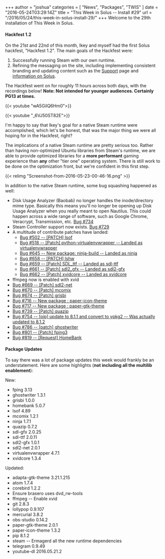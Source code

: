 +++
author = "joshua"
categories = [
"News",
"Packages",
"TWIS"
]
date =  "2016-05-24T03:29:14Z"
title = "This Week in Solus -- Install #29"
url = "/2016/05/24/this-week-in-solus-install-29/"
+++ 
Welcome to the 29th installation of This Week in Solus. 

#### Hackfest 1.2

On the 21st and 22nd of this month, Ikey and myself had the first Solus hackfest, "Hackfest 1.2". The main goals of the Hackfest were:

1. Successfully running Steam with our own runtime.
2. Refining the messaging on the site, including implementing consistent branding and updating content such as the [Support](https://solus-project.com/support/) page and 
 [information on Solus](https://solus-project.com/solus/).

The Hackfest went on for roughly 11 hours across both days, with the recordings below! **Note: Not intended for younger audiences. Certainly PG13 at times.**

{{< youtube "wA5GilQ6Hm0">}}

{{< youtube "_6VJ50ST82E">}}

I'm happy to say that Ikey's goal for a native Steam runtime were accomplished, which let's be honest, that was the major thing we were all hoping for in the Hackfest, right?

The implications of a native Steam runtime are pretty serious too. Rather than having non-optimized Ubuntu libraries from Steam's runtime, we are able to provide optimized libraries for a **more performant** gaming experience than **any** other 
"tier one" operating system. There is still work to be done on the optimization front, but we're confident in this first step.

{{< relimg "Screenshot-from-2016-05-23-00-46-16.png" >}}

In addition to the native Steam runtime, some bug squashing happened as well:

- Disk Usage Analyzer (Baobab) no longer handles the inode/directory mime type. Basically this means you'll no longer be opening up Disk Usage Analyzer when you really meant to open Nautilus. This could happen across a wide range of software, such as 
Google Chrome, Veracrypt, Transmission, etc. [Bug #734](https://bugs.solus-project.com/show_bug.cgi?id=734)
- Steam Controller support now exists. [Bug #729](https://bugs.solus-project.com/show_bug.cgi?id=729)
- A multitude of contribute patches have landed: 
  - [Bug #502 -- [PATCH] lsof ](https://bugs.solus-project.com/show_bug.cgi?id=502)
  - [Bug #518 -- [Patch] python-virtualenvwrapper -- Landed as virtualenvwrapper](https://bugs.solus-project.com/show_bug.cgi?id=518)
  - [Bug #645 -- New package: ninja-build -- Landed as ninja](https://bugs.solus-project.com/show_bug.cgi?id=645)
  - [Bug #658 -- [PATCH] lshw](https://bugs.solus-project.com/show_bug.cgi?id=658)
  - [Bug #659 -- [Patch] SDL_ttf -- Landed as sdl-ttf](https://bugs.solus-project.com/show_bug.cgi?id=659)
  - [Bug #661 -- [Patch] sdl2_gfx -- Landed as sdl2-gfx](https://bugs.solus-project.com/show_bug.cgi?id=661)
  - [Bug #662 -- [Patch] xvidcore -- Landed as xvidcore](https://bugs.solus-project.com/show_bug.cgi?id=662) 
- ffmpeg now is enabled with xvid
- [Bug #669 -- [Patch] sdl2-net](https://bugs.solus-project.com/show_bug.cgi?id=669)
- [Bug #670 -- [Patch] mcomix](https://bugs.solus-project.com/show_bug.cgi?id=670)
- [Bug #674 -- [Patch] grisbi](https://bugs.solus-project.com/show_bug.cgi?id=674)
- [Bug #716 -- New package : paper-icon-theme](https://bugs.solus-project.com/show_bug.cgi?id=716)
- [Bug #717 -- New package : paper-gtk-theme ](https://bugs.solus-project.com/show_bug.cgi?id=717)
- [Bug #739 -- [Patch] quazip](https://bugs.solus-project.com/show_bug.cgi?id=739)
- [Bug #754 -- [pip] update to 8.1.1 and convert to ypkg2 -- Was actually updated to 8.1.2](https://bugs.solus-project.com/show_bug.cgi?id=754)
- [Bug #786 -- [patch] ghostwriter](https://bugs.solus-project.com/show_bug.cgi?id=786)
- [Bug #801 -- [Patch] fping3](https://bugs.solus-project.com/show_bug.cgi?id=801)
- [Bug #819 -- [Request] HomeBank](https://bugs.solus-project.com/show_bug.cgi?id=819)

#### Package Updates

To say there was a lot of package updates this week would frankly be an understatement. Here are some highlights (**not including all the multilib enablement**):

New:

- fping 3.13
- ghostwriter 1.3.1
- grisbi 1.0.0
- homebank 5.0.7
- lsof 4.89
- mcomix 1.2.1
- ninja 1.7.1
- quazip 0.7.2
- sdl-gfx 2.0.25
- sdl-ttf 2.0.11
- sdl2-gfx 1.0.1
- sdl2-net 2.0.1
- virtualenvwrapper 4.7.1
- xvidcore 1.3.4

Updated:

- adapta-gtk-theme 3.21.1.215
- atom 1.7.4
- corebird 1.2.2
- Ensure brasero uses dvd_rw-tools
- ffmpeg -- Enable xvid
- git 2.8.3
- lollypop 0.9.107
- mercurial 3.8.2
- obs-studio 0.14.2
- paper-gtk-theme 2.0.1
- paper-icon-theme 1.3.2
- pip 8.1.2
- steam -- Ermagerd all the new runtime dependencies
- telegram 0.9.49
- youtube-dl 2016.05.21.2